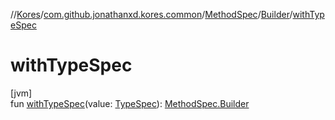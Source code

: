 //[Kores](../../../../index.md)/[com.github.jonathanxd.kores.common](../../index.md)/[MethodSpec](../index.md)/[Builder](index.md)/[withTypeSpec](with-type-spec.md)

# withTypeSpec

[jvm]\
fun [withTypeSpec](with-type-spec.md)(value: [TypeSpec](../../../com.github.jonathanxd.kores.base/-type-spec/index.md)): [MethodSpec.Builder](index.md)
